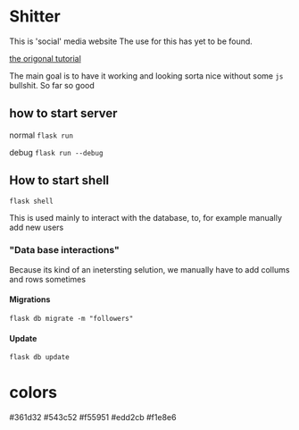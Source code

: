 # Shitter
This is 'social' media website
The use for this has yet to be found.

[the origonal tutorial](https://blog.miguelgrinberg.com/post/the-flask-mega-tutorial-part-i-hello-world)

The main goal is to have it working and looking sorta nice without some `js` bullshit. So far so good

## how to start server
normal
`flask run`

debug
`flask run --debug`

## How to start shell
`flask shell`

This is used mainly to interact with the database, to, for example manually add new users

### "Data base interactions"
Because its kind of an inetersting selution, we manually have to add collums and rows sometimes
#### Migrations
`flask db migrate -m "followers"`
#### Update
`flask db update`

# colors
#361d32
#543c52
#f55951
#edd2cb
#f1e8e6